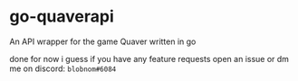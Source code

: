 # go-quaverapi
An API wrapper for the game Quaver written in go

done for now i guess if you have any feature requests open an issue or dm me on discord: `blobnom#6084`
